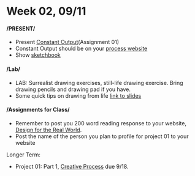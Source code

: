 # Week 02, 09/11


#### /PRESENT/

* Present [Constant Output](constant_output.md)(Assignment 01)
* Constant Output should be on your [process website](process_website.md)
* Show [sketchbook](notebook_or_sketchbook.md)

#### /Lab/

* LAB: Surrealist drawing exercises, still-life drawing exercise. Bring drawing pencils and drawing pad if you have. 
* Some quick tips on drawing from life [link to slides](https://docs.google.com/presentation/d/1a3rqqQ5Jda9AXP5N590Way0EEMYcZVMsYlIijHaNvuY/edit?usp=sharing)

#### /Assignments for Class/

* Remember to post you 200 word reading response to your website, [Design for the Real World](https://drive.google.com/file/d/1-hOsbIhKOt3e51_DoTJa2wU6X1YKUayb/view?usp=sharing).
* Post the name of the person you plan to profile for project 01 to your website

Longer Term:
* Project 01: Part 1, [Creative Process](creative_process.md) due 9/18.

